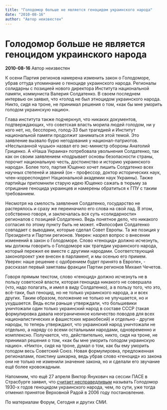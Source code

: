 ```yaml
---
title: "Голодомор больше не является геноцидом украинского народа"
date: "2010-08-16"
author: "Автор неизвестен"
---
```


# Голодомор больше не является геноцидом украинского народа

**2010-08-16** Автор неизвестен

К осени Партия регионов намерена изменить закон о Голодоморе, убрав оттуда упоминание о геноциде украинского народа. Регионалы солидарны с позицией нового директора Института национальной памяти, коммуниста Валерия Солдатенко. В своем последнем интервью он заявил, что «голод не был этноцидом украинского народа. Никто, сидя на троне, не принимал решения о том, «как бы мне уморить голодом украинскую нацию».

Глава института также подчеркнул, что никаких документов, подтверждающих, что советская власть морила людей голодом, ни у кого нет, но, бесспорно, голод-33 был трагедией и Институт национальной памяти продолжит заниматься этой темой. Это заявление вызвало бурю негодования у национал-патриотов. «Неслыханной чушью» назвал его экс-министр обороны Анатолий Гриценко. А «Наша Украина» потребовала увольнения Солдатенко, так как он своим заявлением «подрывает основы безопасности страны, порочит национальную честь, достоинство и историю украинского народа». Более того, партия Ющенко хочет лишить Солдатенко всех научных степеней и званий (он - профессор, доктор исторических наук, член-корреспондент Национальной академии наук Украины). Также партийцы припомнили старую идею Ющенко сажать в тюрьму за отрицание геноцида украинцев и намерены обратиться к ГПУ с таким требованием.

Несмотря на смелость заявления Солдатенко, государство не растерялось и сразу же переиначило его слова на свой лад. В этом, собственно говоря, и заключалась вся суть «солидарности» регионалов с позицией Солдатенко. Ведь понятное дело, что никакого согласия по этому пункту быть не может. «Философия Солдатенко совпадает с выводами, которые сделал Совет Европы. Та же позиция у Президента и Партии регионов. Уверен: назрел вопрос о внесении изменений в закон о Голодоморе. Слово «геноцид» должно исчезнуть, мы должны говорить о Голодоморе как трагедии украинского народа, который пережил ее вместе с другими народами. Соответствующий законопроект уже внесен в парламент, и мы осенью его примем. Уверен: наше решение с одобрением будет принято в Европе», - рассказал первый замглавы фракции Партии регионов Михаил Чечетов.

Говоря прямым текстом, слово «геноцид» должно исчезнуть не в пользу советской власти, которая геноцида никакого не совершала (что, надо полагать, и имел в виду Солдатенко), а в пользу того, что это, всё-таки, был геноцид, но не только украинского народа, а и всех других. Таким образом, положение не только не улучшается, но и ухудшается. Ведь если раньше утверждали, что большевики уничтожали один только украинский народ в составе СССР (такая формулировка давала неограниченное количество поводов для всех националистических и фашистских мракобесий) и отдельно - другие народы, то теперь утверждают, что украинский народ уничтожали не отдельно, а наряду со всеми остальными народами, одновременно и комплексно. Получается, что, действительно, никто, сидя на троне, не принимал решения о том, «как бы мне уморить голодом украинскую нацию». «Никто», сидя на троне, думал о том, как бы ему уморить голодом весь Советский Союз. Новая формулировка, предложенная регионалами, поистину шикарна, ведь убрав слово «геноцид» из закона они не только не изменили значение закона, но и сделали его звучание ещё более кровожадным.

Напомним, что ещё 27 апреля Виктор Янукович на сессии ПАСЕ в Страсбурге заявил, что [считает несправедливым](http://for-ua.com/politics/2010/04/27/142507.html) называть Голодомор 1930-х годов геноцидом украинского народа, чем, по сути, уже тогда отменил принятое Верховной Радой в 2006 году постановление.

По материалам Форум, Сегодня и других СМИ.